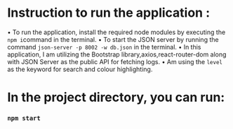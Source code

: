 # Instruction to run the application :
 
• To run the application, install the required node modules by executing the  `npm i`command in the terminal.
• To start the JSON server by running the command `json-server -p 8002 -w db.json` in the terminal. 
• In this application, I am utilizing the Bootstrap library,axios,react-router-dom along with JSON Server as the public API for fetching logs.
• Am using the `level` as the keyword for search and colour highlighting.

# In the project directory, you can run:

### `npm start`
